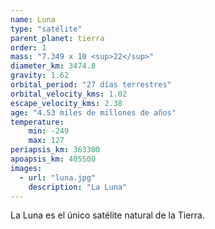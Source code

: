 ```yaml
---
name: Luna
type: "satélite"
parent_planet: tierra
order: 1
mass: "7.349 x 10 <sup>22</sup>"
diameter_km: 3474.8
gravity: 1.62
orbital_period: "27 días terrestres"
orbital_velocity_kms: 1.02
escape_velocity_kms: 2.38
age: "4.53 miles de millones de años"
temperature:
    min: -249
    max: 127
periapsis_km: 363300
apoapsis_km: 405500
images:
  - url: "luna.jpg"
    description: "La Luna"
---
```


La Luna es el único satélite natural de la Tierra.